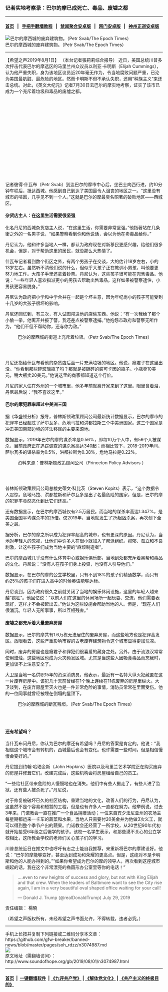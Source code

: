### 记者实地考察录：巴尔的摩已成死亡、毒品、废墟之都
------------------------

#### [首页](https://github.com/gfw-breaker/banned-news/blob/master/README.md) &nbsp;&nbsp;|&nbsp;&nbsp; [手把手翻墙教程](https://github.com/gfw-breaker/guides/wiki) &nbsp;&nbsp;|&nbsp;&nbsp; [禁闻聚合安卓版](https://github.com/gfw-breaker/bn-android) &nbsp;&nbsp;|&nbsp;&nbsp; [网门安卓版](https://github.com/oGate2/oGate) &nbsp;&nbsp;|&nbsp;&nbsp; [神州正道安卓版](https://github.com/SzzdOgate/update) 



<div class="zhidingtu">
 <div class="ar-wrap-3x2">
  <img alt="巴尔的摩西城的废弃建筑物。（Petr Svab/The Epoch Times）" class="ar-wrap-inside-fill" src="http://img.soundofhope.org/2019/08/8.1-1-600x360.jpg"/>
 </div>
 <div class="caption">
  巴尔的摩西城的废弃建筑物。（Petr Svab/The Epoch Times）
 </div>
</div>
<hr/>
<div class="content">
 <p>
  <span class="content-info-date">
   【希望之声2019年8月1日】
  </span>
  <span class="content-info-type">
   （本台记者張莉莉综合报导）
  </span>
  近日，美国总统川普多次抨击代表巴尔的摩选区的马里兰州众议员以利亚·卡明斯（Elijah Cummings），认为他严重失职，身为该地区议员近20年毫无作为，令当地腐败问题严重，已沦为美国最肮脏、最危险的地区。然而卡明斯不但不承认失职，还用“种族主义”来还击总统。对此，《英文大纪元》记者7月30日去巴尔的摩实地考察，证实了该市已成为一个充斥着垃圾和毒品的废墟之都。
 </p>
 <div class="widget ad-300x250 ad-ecf">
  <!-- ZW30 Post Embed 300x250 1 -->
  <ins class="adsbygoogle" data-ad-client="ca-pub-1519518652909441" data-ad-slot="9768754376" style="display:inline-block;width:300px;height:250px">
  </ins>
 </div>
 <p>
  记者彼得·什瓦布（Petr Svab）到达巴尔的摩市中心后，坐巴士向西行进，约10分钟车程后，抵达西城。他感到自己到达了美国最令人沮丧的地区之一。“这里没有城市的喧嚣，几乎见不到一个人。”这就是巴尔的摩最臭名昭著的破败地区——西城区。
 </p>
 <h4>
  <strong>
   杂货店主人：在这里生活需要很坚强
  </strong>
 </h4>
 <p>
  化名丹尼的西城杂货店主人说，“在这里生活，你需要非常坚强。”他指著站在几条街之外的一名男子说，“如果警察看到你和他说话，会以为他在卖毒品给你。”
 </p>
 <p>
  丹尼认为，他和许多当地人一样，都认为政府现在对新移民更感兴趣，给他们很多机会，但是，对于帮助这里的居民，就没那么大热情了。
 </p>
 <p>
  什瓦布记者看到数个街区之外，有两个男孩子在交谈，大的估计18岁左右，小的13岁左右。虽然听不清他们说的什么，但似乎大孩子正在教训小男孩，叫他要更努力地工作。大孩子手里还拿着钞票。丹尼认为，这些孩子很可能在兜售毒品。他说：“一些年轻人喜欢指派更小的男孩去帮助出售毒品，这样如果被警察逮住，小男孩更容易脱身。”
 </p>
 <p>
  丹尼认为政府把小学和中学合并在一起是个坏主意，因为年纪尚小的孩子可能受到十几岁的大孩子很坏的影响。
 </p>
 <p>
  丹尼还回忆到，有三次，有人试图闯进他的店偷东西。他说：“有一次我给了那个小偷一拳，他离开并报了警。我还差点被警察逮捕。”他抱怨市政府和警察无所作为，“他们不但不帮助你，还与你为敌。”
 </p>
 <figure class="wp-caption alignnone img-width-m" id="attachment_3075794">
  <img alt="" class="wp-image-3075794 size-medium" src="http://img.soundofhope.org/2019/08/8.1-2-1-600x400.jpg" srcset="http://img.soundofhope.org/2019/08/8.1-2-1-600x400.jpg 600w, http://img.soundofhope.org/2019/08/8.1-2-1-768x512.jpg 768w, http://img.soundofhope.org/2019/08/8.1-2-1-1024x683.jpg 1024w, http://img.soundofhope.org/2019/08/8.1-2-1-180x120.jpg 180w, http://img.soundofhope.org/2019/08/8.1-2-1-366x244.jpg 366w, http://img.soundofhope.org/2019/08/8.1-2-1.jpg 1200w">
   <br/><figcaption class="wp-caption-text">
    巴尔的摩西城的街道上充斥着垃圾。（Petr Svab/The Epoch Times）
   </figcaption><br/>
  </img>
 </figure><br/>
 <p>
  丹尼还指给什瓦布看他的杂货店后面一片充满垃圾的地区。他说，瘾君子在这里出没。“你看到那些碎玻璃瓶了吗？那就是被砸碎的装可卡因的瓶子。小瓶卖10美元，稍大瓶卖20美元。”他说这里的商家都知道这个行价。
 </p>
 <p>
  丹尼的家人住在外州的一个城市里，他多年前就离开家来到了这里。眼里含着泪，丹尼最后说：“我不喜欢这里。”
 </p>
 <h4>
  <strong>
   巴尔的摩犯罪率超过中美洲三国
  </strong>
 </h4>
 <div>
 </div>
 <p>
  据《华盛顿分析》报导，普林斯顿政策顾问公司最新统计数据显示，巴尔的摩市的犯罪率已经超过了萨尔瓦多、危地马拉和洪都拉斯三个中美洲国家。这三个国家是冲击美国南部边境的非法移民的主要来源地。
 </p>
 <p>
  数据显示，2019年巴尔的摩的谋杀率是0.56%，即每10万个人中，有56个人被谋杀，目前政府正在追踪调查的谋杀案高达340起；而相比较下，2018-2019年间，萨尔瓦多的谋杀率为0.5%，洪都拉斯为0.38%，危地马拉是0.22%。
 </p>
 <figure class="wp-caption alignnone img-width-m" id="attachment_3075056">
  <img alt="" class="wp-image-3075056 size-full" src="http://img.soundofhope.org/2019/08/8.1-4.png" srcset="http://img.soundofhope.org/2019/08/8.1-4.png 473w, http://img.soundofhope.org/2019/08/8.1-4-180x115.png 180w, http://img.soundofhope.org/2019/08/8.1-4-366x234.png 366w">
   <br/><figcaption class="wp-caption-text">
    资料来源：普林斯顿政策顾问公司（Princeton Policy Advisors ）
   </figcaption><br/>
  </img>
 </figure><br/>
 <p>
  普林斯顿政策顾问公司总裁史蒂文·科比茨（Steven Kopits）表示，“这个数据令人震惊。危地马拉、洪都拉斯和萨尔瓦多是出了名最危险的国家，但是，巴尔的摩的犯罪率竟然恶化到比它们还高。”
 </p>
 <p>
  还有数据显示，在巴尔的摩西城仅有2.5万居民。而当地的谋杀率高达1.347%，是美国全国平均谋杀率的25倍。仅2019年，当地就发生了25起凶杀案，再次创下全美之最。
 </p>
 <p>
  据分析，巴尔的摩之所以成为犯罪率超高的城市，也有更深的原因。丹尼认为，当地对年轻人的忽视，让他们中许多人在很小就加入了帮派组织。抑郁、孤立和不良刺激，让这些孩子们成为当地主要的“麻烦制造者”。
 </p>
 <p>
  巴尔的摩西城几乎没有什么体育中心或娱乐俱乐部，当地到处都充斥着黑帮和毒品的文化。丹尼说：“没有人在孩子们身上投资，也没有人引导他们。”
 </p>
 <p>
  数据显示，在巴尔的摩的公立学校里，只有不到18%的孩子们精通数学，而只有约25%的孩子们在进入高中的时候英语能够达标。
 </p>
 <p>
  丹尼谈到，因为政府很久之前就关闭了当地的娱乐休闲设施，这里的年轻人越来越“疯狂”。他回忆说：“以前人们在这里的休闲场所一起玩耍、交流，他们需要表现好，这样才不会被赶出去。”他认为这些设施会帮助当地的人。但是，“现在人们很消沉。年轻人无所事事，所以互相残害。”
 </p>
 <h4>
  <strong>
   废墟之都充斥着大量废弃房屋
  </strong>
 </h4>
 <p>
  数据显示，巴尔的摩共有1.6万栋无法居住的废弃房屋，而这些地方也是犯罪高发区。放眼看去，这些严重影响市容的古老废弃建筑物令这个城市显得更加荒凉。
 </p>
 <p>
  同时，废弃的房屋也是瘾君子和罪犯们很喜爱的藏身之处。另外，由于流浪汉常常使用蜡烛，这些地区也成为火灾频发区域。尤其是当这些人因吸食毒品而忘我时，更加谈不上注意安全了。
 </p>
 <p>
  大卫是当地一名供职15年的资深消防员，他表示，最近有一名特大纵火犯藏匿在这一片废弃房屋中。该犯几十天前曾经在1个晚上连续在11栋废弃的房屋里纵火。大卫谈到，在废弃房屋里灭火也是一件非常危险的事情，消防员常常在里面受伤。他的一位同事就曾经被埋在倒塌的屋顶下。
 </p>
 <figure class="wp-caption alignnone img-width-m" id="attachment_3075050">
  <img alt="" class="wp-image-3075050 size-medium" src="http://img.soundofhope.org/2019/08/8.1-3-600x400.jpg" srcset="http://img.soundofhope.org/2019/08/8.1-3-600x400.jpg 600w, http://img.soundofhope.org/2019/08/8.1-3-768x512.jpg 768w, http://img.soundofhope.org/2019/08/8.1-3-1024x683.jpg 1024w, http://img.soundofhope.org/2019/08/8.1-3-180x120.jpg 180w, http://img.soundofhope.org/2019/08/8.1-3-366x244.jpg 366w, http://img.soundofhope.org/2019/08/8.1-3.jpg 1200w">
   <br/><figcaption class="wp-caption-text">
    巴尔的摩西城的断瓦残垣。（Petr Svab/The Epoch Times）
   </figcaption><br/>
  </img>
 </figure><br/>
 <h4>
  <strong>
   还有希望吗？
  </strong>
 </h4>
 <p>
  当什瓦布问丹尼，你认为巴尔的摩还有希望吗？丹尼的答案是肯定的。他说：“我相信这个城市会有转机的，西城最后也会有变化。也许需要一些时间，但是相信慢慢会变好的。”
 </p>
 <p>
  丹尼提到约翰·哈珀金斯（John Hopkins）医院以及马里兰艺术学院正在购买废弃的房屋并修葺它们。改建完成后，这些机构会将房屋租给自己的员工。
 </p>
 <p>
  “一些给社区带来危险的人慢慢地也在消失。他们中有些人搬走了，有些人进了监狱，还有些人被杀死了。”丹尼说，
 </p>
 <p>
  对于修复被破坏已久的社区结构，重建当地的文化，改善人们的行为，丹尼认为，这虽然不是个容易和短暂的工程，但是也有许多人一直都在努力。他举例说，过去3年来，门诺教会一直在推广一个食品捐赠活动；一位来自宾夕法尼亚州的农场主每星期都运来一卡车的蔬菜和水果，当地人只需要付20美金并为他做3次义工，就可以得到整个季节产出的蔬果。门诺教会还经营了一所学校，从20世纪90年代初就开始接受6年级之后辍学的孩子。该校一名学生表示，和那些漠不关心的公立学校相比，这所教会学校的老师们关心孩子们的学习。
 </p>
 <p>
  川普总统近日在推文中也呼吁有志之士能自我推荐，来重新将巴尔的摩建设好。他说：“巴尔的摩能够变好，甚至达到成功和荣耀的更高点。但是，这绝对不是卡明斯和他的人能办得到的。”“如果你希望成为巴尔的摩的领导人，再次看到这座城市崛起的话，我在这个非常漂亮的椭圆形办公室里等你的电话！”
 </p>
 <blockquote class="twitter-tweet" data-dnt="true" data-width="550">
  <p dir="ltr" lang="en">
   ….even to new heights of success and glory, but not with King Elijah and that crew. When the leaders of Baltimore want to see the City rise again, I am in a very beautiful oval shaped office waiting for your call!
  </p>
  <p>
   — Donald J. Trump (@realDonaldTrump)
   <span href="https://twitter.com/realDonaldTrump/status/1155822023245012992?ref_src=twsrc%5Etfw">
    July 29, 2019
   </span>
  </p>
 </blockquote>
 <p>
 </p>
 <div class="content-info-btm">
  <p class="content-info-zerenbianji">
   <span class="content-info-title">
    责任编辑：
   </span>
   <span class="content-info-content">
    楊曉
   </span>
  </p>
  <p class="content-info-refernote">
   （希望之声版权所有，未经希望之声书面允许，不得转载，违者必究。）
  </p>
 </div>
</div>

<hr/>
手机上长按并复制下列链接或二维码分享本文章：<br/>
https://github.com/gfw-breaker/banned-news/blob/master/pages/soh_rdzz/n3074987.md <br/>
<a href='https://github.com/gfw-breaker/banned-news/blob/master/pages/soh_rdzz/n3074987.md'><img src='https://github.com/gfw-breaker/banned-news/blob/master/pages/soh_rdzz/n3074987.md.png'/></a> <br/>
原文地址（需翻墙访问）：http://www.soundofhope.org/gb/2019/08/01/n3074987.html


------------------------
#### [首页](https://github.com/gfw-breaker/banned-news/blob/master/README.md) &nbsp;|&nbsp; [一键翻墙软件](https://github.com/gfw-breaker/nogfw/blob/master/README.md) &nbsp;| [《九评共产党》](https://github.com/gfw-breaker/9ping.md/blob/master/README.md#九评之一评共产党是什么) | [《解体党文化》](https://github.com/gfw-breaker/jtdwh.md/blob/master/README.md) | [《共产主义的终极目的》](https://github.com/gfw-breaker/gczydzjmd.md/blob/master/README.md)


<img src='http://gfw-breaker.win/banned-news/pages/soh_rdzz/n3074987.md' width='0px' height='0px'/>
